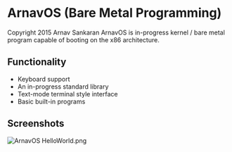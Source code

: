 ArnavOS (Bare Metal Programming)
=====================
Copyright 2015 Arnav Sankaran
ArnavOS is in-progress kernel / bare metal program capable of booting on the x86 architecture.

Functionality
---------------------
- Keyboard support
- An in-progress standard library
- Text-mode terminal style interface
- Basic built-in programs

Screenshots
---------------------
![ArnavOS HelloWorld.png](http://i.imgur.com/f4DvUWH.png)
